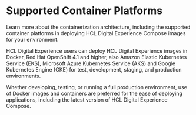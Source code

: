 # Supported Container Platforms

Learn more about the containerization architecture, including the supported container platforms in deploying HCL Digital Experience Compose images for your environment.

HCL Digital Experience users can deploy HCL Digital Experience images in Docker, Red Hat OpenShift 4.1 and higher, also Amazon Elastic Kubernetes Service (EKS), Microsoft Azure Kubernetes Service (AKS) and Google Kubernetes Engine (GKE) for test, development, staging, and production environments.

Whether developing, testing, or running a full production environment, use of Docker images and containers are preferred for the ease of deploying applications, including the latest version of HCL Digital Experience Compose.

<!--
![Containerization Architecture Overview](../../../images/HCL-DX-deployment-diagram-Kubernetes.png)

Please see the [Containerization requirements and limitations](../../../get_started/plan_deployment/container_deployment/limitations_requirements.md) and [Deployment](../container/helm_deployment/overview.md) sections of the documentation before you begin.
-->